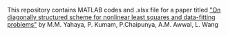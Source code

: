 This repository contains MATLAB codes and .xlsx file for a paper titled ["On diagonally structured scheme for nonlinear least squares and data-fitting problems"](https://www.rairo-ro.org/component/article?access=doi&doi=10.1051/ro/2024102) by M.M. Yahaya, P. Kumam, P.Chaipunya, A.M. Awwal, L. Wang
